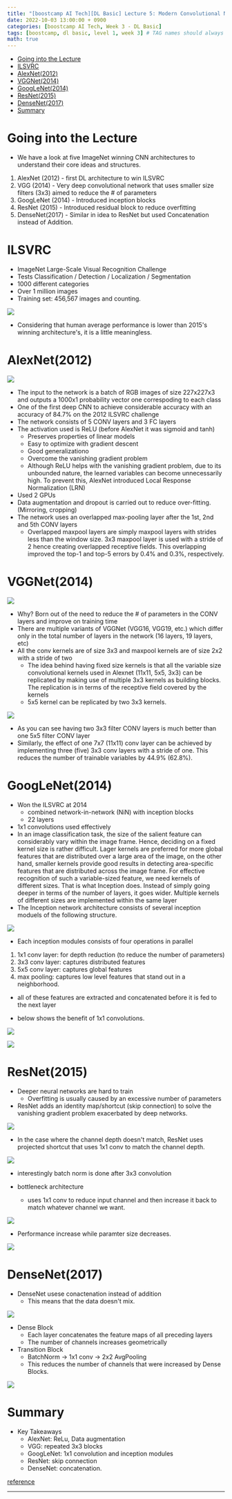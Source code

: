 ```yaml
---
title: "[boostcamp AI Tech][DL Basic] Lecture 5: Modern Convolutional Neural Networks"
date: 2022-10-03 13:00:00 + 0900
categories: [boostcamp AI Tech, Week 3 - DL Basic]
tags: [boostcamp, dl basic, level 1, week 3] # TAG names should always be lowercase
math: true
---
```


- [Going into the Lecture](#going-into-the-lecture)
- [ILSVRC](#ilsvrc)
- [AlexNet(2012)](#alexnet2012)
- [VGGNet(2014)](#vggnet2014)
- [GoogLeNet(2014)](#googlenet2014)
- [ResNet(2015)](#resnet2015)
- [DenseNet(2017)](#densenet2017)
- [Summary](#summary)

# Going into the Lecture

- We have a look at five ImageNet winning CNN architectures to understand their core ideas and structures.
1. AlexNet (2012) - first DL architecture to win ILSVRC
2. VGG (2014) - Very deep convolutional network that uses smaller size filters (3x3) aimed to reduce the # of parameters
3. GoogLeNet (2014) - Introduced inception blocks
4. ResNet (2015) - Introduced residual block to reduce overfitting
5. DenseNet(2017) - Similar in idea to ResNet but used Concatenation instead of Addition.

# ILSVRC

- ImageNet Large-Scale Visual Recognition Challenge
- Tests Classification / Detection / Localization / Segmentation
- 1000 different categories
- Over 1 million images
- Training set: 456,567 images and counting.

![](/assets/img/boostcamp/2022-10-03-22-19-53.png)

- Considering that human average performance is lower than 2015's winning architecture's, it is a little meaningless.

# AlexNet(2012)

![](/assets/img/boostcamp/2022-10-03-22-24-40.png)

- The input to the network is a batch of RGB images of size 227x227x3 and outputs a 1000x1 probability vector one correspoding to each class
- One of the first deep CNN to achieve considerable accuracy with an accuracy of 84.7% on the 2012 ILSVRC challenge
- The network consists of 5 CONV layers and 3 FC layers
- The activation used is ReLU (before AlexNet it was sigmoid and tanh)
  - Preserves properties of linear models
  - Easy to optimize with gradient descent
  - Good generalizationo
  - Overcome the vanishing gradient problem
  - Although ReLU helps with the vanishing gradient problem, due to its unbounded nature, the learned variables can become unnecessarily high. To prevent this, AlexNet introduced Local Response Normalization (LRN)
- Used 2 GPUs
- Data augmentation and dropout is carried out to reduce over-fitting. (Mirroring, cropping)
- The network uses an overlapped max-pooling layer after the 1st, 2nd and 5th CONV layers
  - Overlapped maxpool layers are simply maxpool layers with strides less than the window size. 3x3 maxpool layer is used with a stride of 2 hence creating overlapped receptive fields. This overlapping improved the top-1 and top-5 errors by 0.4% and 0.3%, respectively.

# VGGNet(2014)

![](/assets/img/boostcamp/2022-10-03-22-36-04.png)

- Why? Born out of the need to reduce the # of parameters in the CONV layers and improve on training time
- There are multiple variants of VGGNet (VGG16, VGG19, etc.) which differ only in the total number of layers in the network (16 layers, 19 layers, etc)
- All the conv kernels are of size 3x3 and maxpool kernels are of size 2x2 with a stride of two
  - The idea behind having fixed size kernels is that all the variable size convolutional kernels used in Alexnet (11x11, 5x5, 3x3) can be replicated by making use of multiple 3x3 kernels as building blocks. The replication is in terms of the receptive field covered by the kernels
  - 5x5 kernel can be replicated by two 3x3 kernels.

![](/assets/img/boostcamp/2022-10-03-22-40-27.png)

- As you can see having two 3x3 filter CONV layers is much better than one 5x5 filter CONV layer
- Similarly, the effect of one 7x7 (11x11) conv layer can be achieved by implementing three (five) 3x3 conv layers with a stride of one. This reduces the number of trainable variables by 44.9% (62.8%).

# GoogLeNet(2014)

- Won the ILSVRC at 2014
  - combined network-in-network (NiN) with inception blocks
  - 22 layers
- 1x1 convolutions used effectively
- In an image classification task, the size of the salient feature can considerably vary within the image frame. Hence, deciding on a fixed kernel size is rather difficult. Lager kernels are preferred for more global features that are distributed over a large area of the image, on the other hand, smaller kernels provide good results in detecting area-specific features that are distributed across the image frame. For effective recognition of such a variable-sized feature, we need kernels of different sizes. That is what Inception does. Instead of simply going deeper in terms of the number of layers, it goes wider. Multiple kernels of different sizes are implemented within the same layer
- The Inception network architecture consists of several inception moduels of the following structure.

![](/assets/img/boostcamp/2022-10-03-22-46-25.png)

- Each inception modules consists of four operations in parallel
1. 1x1 conv layer: for depth reduction (to reduce the number of parameters)
2. 3x3 conv layer: captures distributed features
3. 5x5 conv layer: captures global features
4. max pooling: captures low level features that stand out in a neighborhood.

- all of these features are extracted and concatenated before it is fed to the next layer

- below shows the benefit of 1x1 convolutions.

![](/assets/img/boostcamp/2022-10-03-22-52-58.png)

![](/assets/img/boostcamp/2022-10-03-22-53-43.png)

# ResNet(2015)

- Deeper neural networks are hard to train
  - Overfitting is usually caused by an excessive number of parameters
- ResNet adds an identity map/shortcut (skip connection) to solve the vanishing gradient problem exacerbated by deep networks.
  
![](/assets/img/boostcamp/2022-10-03-22-58-20.png)

- In the case where the channel depth doesn't match, ResNet uses projected shortcut that uses 1x1 conv to match the channel depth.

![](/assets/img/boostcamp/2022-10-03-23-03-13.png)

- interestingly batch norm is done after 3x3 convolution

- bottleneck architecture
  - uses 1x1 conv to reduce input channel and then increase it back to match whatever channel we want.

![](/assets/img/boostcamp/2022-10-03-23-05-41.png)

- Performance increase while paramter size decreases.

![](/assets/img/boostcamp/2022-10-03-23-06-27.png)

# DenseNet(2017)

- DenseNet usese conactenation instead of addition
  - This means that the data doesn't mix.

![](/assets/img/boostcamp/2022-10-03-23-07-24.png)

- Dense Block
  - Each layer concatenates the feature maps of all preceding layers
  - The number of channels increases geometrically
- Transition Block
  - BatchNorm -> 1x1 conv -> 2x2 AvgPooling
  - This reduces the number of channels that were increased by Dense Blocks.

![](/assets/img/boostcamp/2022-10-03-23-09-52.png)

# Summary

- Key Takeaways
  - AlexNet: ReLu, Data augmentation
  - VGG: repeated 3x3 blocks
  - GoogLeNet: 1x1 convolution and inception modules
  - ResNet: skip connection
  - DenseNet: concatenation.

[reference](https://towardsdatascience.com/the-w3h-of-alexnet-vggnet-resnet-and-inception-7baaaecccc96)

-------------------------------


